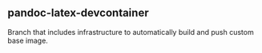 pandoc-latex-devcontainer
---

Branch that includes infrastructure to automatically build and push custom base image.
